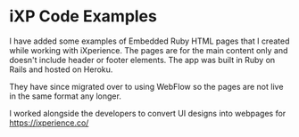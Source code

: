 # iXP Code Examples
I have added some examples of Embedded Ruby HTML pages that I created while working with iXperience. The pages are for the main content only and doesn't include header or footer elements. The app was built in Ruby on Rails and hosted on Heroku.

They have since migrated over to using WebFlow so the pages are not live in the same format any longer.

I worked alongside the developers to convert UI designs into webpages for https://ixperience.co/
